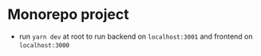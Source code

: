 # Monorepo project

- run `yarn dev` at root to run backend on `localhost:3001` and frontend on `localhost:3000`
